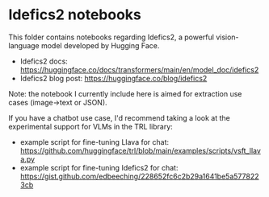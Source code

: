 # Idefics2 notebooks

This folder contains notebooks regarding Idefics2, a powerful vision-language model developed by Hugging Face.

- Idefics2 docs: https://huggingface.co/docs/transformers/main/en/model_doc/idefics2
- Idefics2 blog post: https://huggingface.co/blog/idefics2

Note: the notebook I currently include here is aimed for extraction use cases (image->text or JSON).

If you have a chatbot use case, I'd recommend taking a look at the experimental support for VLMs in the TRL library:
- example script for fine-tuning Llava for chat: https://github.com/huggingface/trl/blob/main/examples/scripts/vsft_llava.py
- example script for fine-tuning Idefics2 for chat: https://gist.github.com/edbeeching/228652fc6c2b29a1641be5a5778223cb
